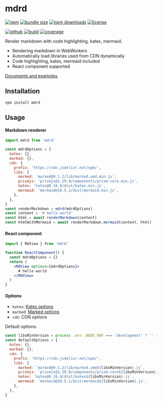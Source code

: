 # mdrd

[![npm][badge-version]][npm]
[![bundle size][badge-size]][bundlephobia]
[![npm downloads][badge-downloads]][npm]
[![license][badge-license]][license]


[![github][badge-issues]][github]
[![build][badge-build]][workflows]
[![coverage][badge-coverage]][coveralls]

Render markdown with code highlighting, katex, mermaid.

* Rendering markdown in WebWorkers
* Automatically load libraries used from CDN dynamically
* Code highlighting, katex, mermaid included
* React component supported

[Documents and examples][doc].

## Installation

```shell
npm install mdrd
```

## Usage

#### Markdown renderer

```js
import mdrd from 'mdrd'

const mdrdOptions = {
  katex: {},
  marked: {},
  cdn: {
    prefix: 'https://cdn.jsdelivr.net/npm/',
    libs: {
      marked: 'marked@9.1.2/lib/marked.umd.min.js',
      prismjs: 'prismjs@1.29.0/components/prism-core.min.js',
      katex: 'katex@0.16.9/dist/katex.min.js',
      mermaid: 'mermaid@10.5.1/dist/mermaid.min.js',
    },
  },
}
const renderMarkdown = mdrd(mdrdOptions)
const content = '# hello world'
const html = await renderMarkdown(content)
const htmlWithMermaid = await renderMarkdown.mermaid(content, html)
```

#### React component

```jsx
import { MdView } from 'mdrd'

function ReactComponent() {
  const mdrdOptions = {}
  return (
    <MdView options={mdrdOptions}>
      # hello world
    </MdView>
  )
}
```

#### Options

* `katex`: [Katex options](https://katex.org/docs/options)
* `marked`: [Marked options](https://marked.js.org/using_advanced#options)
* `cdn`: CDN options

Default options:

```js
const libsMinVersion = process .env .NODE_ENV === 'development' ? '' : '.min'
const defaultOptions = {
  katex: {},
  marked: {},
  cdn: {
    prefix: 'https://cdn.jsdelivr.net/npm/',
    libs: {
      marked: `marked@9.1.2/lib/marked.umd${libsMinVersion}.js`,
      prismjs: `prismjs@1.29.0/components/prism-core${libsMinVersion}.js`,
      katex: `katex@0.16.9/dist/katex${libsMinVersion}.js`,
      mermaid: `mermaid@10.5.1/dist/mermaid${libsMinVersion}.js`,
    },
  },
}
```

[doc]: https://cweili.github.io/mdrd/

[badge-version]: https://img.shields.io/npm/v/mdrd.svg
[badge-downloads]: https://img.shields.io/npm/dt/mdrd.svg
[npm]: https://www.npmjs.com/package/mdrd

[badge-size]: https://img.shields.io/bundlephobia/minzip/mdrd.svg
[bundlephobia]: https://bundlephobia.com/result?p=mdrd

[badge-license]: https://img.shields.io/npm/l/mdrd.svg
[license]: https://github.com/Cweili/mdrd/blob/master/LICENSE

[badge-issues]: https://img.shields.io/github/issues/Cweili/mdrd.svg
[github]: https://github.com/Cweili/mdrd

[badge-build]: https://img.shields.io/github/actions/workflow/status/Cweili/mdrd/test.yml?branch=master
[workflows]: https://github.com/Cweili/mdrd/actions/workflows/test.yml?query=branch%3Amaster

[badge-coverage]: https://img.shields.io/coveralls/github/Cweili/mdrd/master.svg
[coveralls]: https://coveralls.io/github/Cweili/mdrd?branch=master
